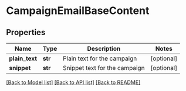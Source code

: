 # CampaignEmailBaseContent

## Properties
Name | Type | Description | Notes
------------ | ------------- | ------------- | -------------
**plain_text** | **str** | Plain text for the campaign | [optional] 
**snippet** | **str** | Snippet text for the campaign | [optional] 

[[Back to Model list]](../README.md#documentation-for-models) [[Back to API list]](../README.md#documentation-for-api-endpoints) [[Back to README]](../README.md)


